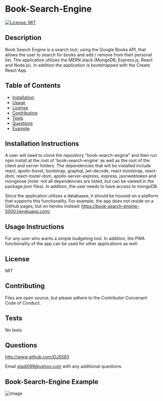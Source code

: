 # **Book-Search-Engine**
  [![License: MIT](https://img.shields.io/badge/License-MIT-yellow.svg)](https://opensource.org/licenses/MIT)

  ## Description 
  Book Search Engine is a search tool, using the Google Books API, that allows the user to search for books and add / remove from their personal list.  The application utilizes the MERN stack (MongoDB, Express.js, React and Node.js).  In addition the application is bootstrapped with the Create React App.    
  
  ## Table of Contents
  * [Installation](#installation)
  * [Usage](#usage)
  * [License](#license)
  * [Contributing](#contributing)
  * [Tests](#tests) 
  * [Questions](#questions)
  * [Example](#example)
  
  ## Installation Instructions <a name="installation"></a> 
  A user will need to clone the repository "book-search-engine" and then run npm install at the root of 'book-search-engine' as well as the root of the client and server folders.  The dependencies that will be installed include react, apollo-boost, bootstrap, graphql, jwt-decode, react-bootstrap, react-dom, react-router-dom, apollo-server-express, express, jsonwebtoken and mongoose (note: not all dependencies are listed, but can be viewed in the package.json files).  In addition, the user needs to have access to mongoDB.

  Since the application utilizes a databaase, it should be housed on a platform that supports this functionality.  For example, the app does not reside on a GitHub pages, but on heroku instead: https://book-search-engine-5000.herokuapp.com/.

  ## Usage Instructions <a name="usage"></a>
  For any user who wants a simple budgeting tool.  In addition, the PWA functionality of the app can be used for other applications as well.

  ## License <a name="license"></a>
  MIT
  
  ## Contributing <a name="contributing"></a>
  Files are open source, but please adhere to the Contributor Convenant Code of Conduct.
  
  ## Tests <a name="tests"></a>
  No tests

  ## Questions <a name="questions"></a>
  http://www.github.com/DJS593
  
  Email stadj099@yahoo.com with any additional questions. 
  
  ## Book-Search-Engine Example<a name="example"></a>
  ![image](https://user-images.githubusercontent.com/61851131/89365265-189c9500-d689-11ea-98cc-468a7aaaaa06.png)
